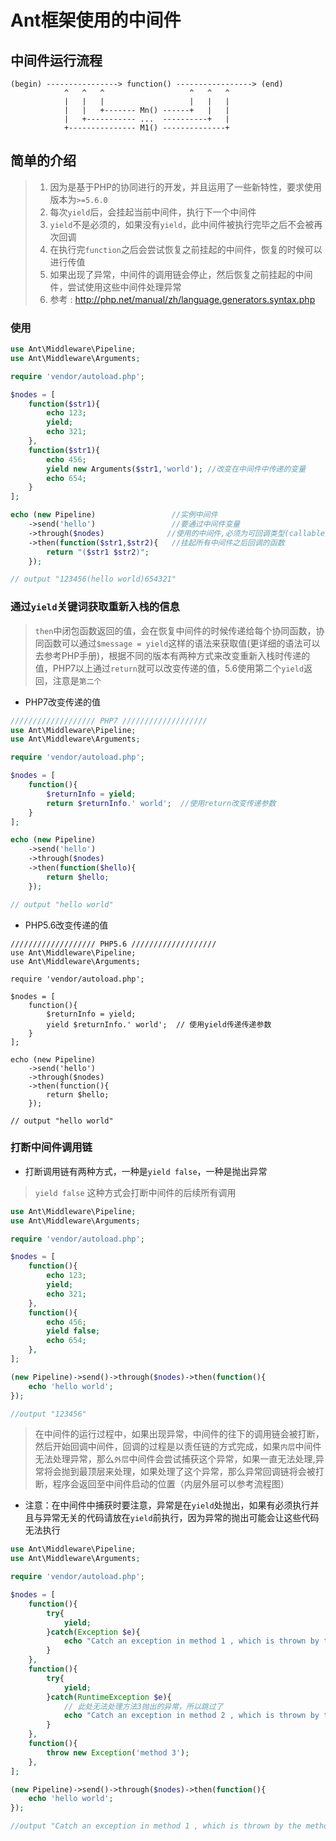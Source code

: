 Ant框架使用的中间件
==

## 中间件运行流程

```
(begin) ----------------> function() -----------------> (end)
            ^   ^   ^                   ^   ^   ^
            |   |   |                   |   |   |
            |   |   +------- Mn() ------+   |   |
            |   +----------- ...  ----------+   |
            +--------------- M1() --------------+
```

简单的介绍
-----
> 1. 因为是基于PHP的协同进行的开发，并且运用了一些新特性，要求使用版本为`>=5.6.0`
> 2. 每次`yield`后，会挂起当前中间件，执行下一个中间件
> 3. `yield`不是必须的，如果没有`yield`，此中间件被执行完毕之后不会被再次回调
> 4. 在执行完`function`之后会尝试恢复之前挂起的中间件，恢复的时候可以进行传值
> 5. 如果出现了异常，中间件的调用链会停止，然后恢复之前挂起的中间件，尝试使用这些中间件处理异常
> 6. 参考 : http://php.net/manual/zh/language.generators.syntax.php


### 使用

```php
use Ant\Middleware\Pipeline;
use Ant\Middleware\Arguments;

require 'vendor/autoload.php';

$nodes = [
    function($str1){
        echo 123;
        yield;
        echo 321;
    },
    function($str1){
        echo 456;
        yield new Arguments($str1,'world'); //改变在中间件中传递的变量
        echo 654;
    }
];

echo (new Pipeline)				    //实例中间件
	->send('hello')                 //要通过中间件变量
	->through($nodes)              //使用的中间件,必须为可回调类型(callable类型)
	->then(function($str1,$str2){   //挂起所有中间件之后回调的函数
	    return "($str1 $str2)";
	});

// output "123456(hello world)654321"
```

### 通过`yield`关键词获取重新入栈的信息

> `then`中闭包函数返回的值，会在恢复中间件的时候传递给每个协同函数，协同函数可以通过`$message = yield`这样的语法来获取值(更详细的语法可以去参考PHP手册)，根据不同的版本有两种方式来改变重新入栈时传递的值，PHP7以上通过`return`就可以改变传递的值，5.6使用第二个`yield`返回，注意是`第二个`

* PHP7改变传递的值

```php
/////////////////// PHP7 ///////////////////
use Ant\Middleware\Pipeline;
use Ant\Middleware\Arguments;

require 'vendor/autoload.php';

$nodes = [
    function(){
        $returnInfo = yield;
        return $returnInfo.' world';  //使用return改变传递参数
    }
];

echo (new Pipeline)
    ->send('hello')
    ->through($nodes)
    ->then(function($hello){
        return $hello;
    });

// output "hello world"
```

* PHP5.6改变传递的值

```
/////////////////// PHP5.6 ///////////////////
use Ant\Middleware\Pipeline;
use Ant\Middleware\Arguments;

require 'vendor/autoload.php';

$nodes = [
    function(){
        $returnInfo = yield;
        yield $returnInfo.' world';  // 使用yield传递传递参数
    }
];

echo (new Pipeline)
    ->send('hello')
    ->through($nodes)
    ->then(function(){
        return $hello;
    });

// output "hello world"
```

### 打断中间件调用链

* 打断调用链有两种方式，一种是`yield false`，一种是抛出异常

> `yield false` 这种方式会打断中间件的后续所有调用

```php
use Ant\Middleware\Pipeline;
use Ant\Middleware\Arguments;

require 'vendor/autoload.php';

$nodes = [
    function(){
        echo 123;
        yield;
        echo 321;
    },
    function(){
        echo 456;
        yield false;
        echo 654;
    },
];

(new Pipeline)->send()->through($nodes)->then(function(){
    echo 'hello world';
});

//output "123456"
```

> 在中间件的运行过程中，如果出现异常，中间件的往下的调用链会被打断，然后开始回调中间件，回调的过程是以责任链的方式完成，如果`内层`中间件无法处理异常，那么`外层`中间件会尝试捕获这个异常，如果一直无法处理,异常将会抛到最顶层来处理，如果处理了这个异常，那么异常回调链将会被打断，程序会返回至中间件启动的位置（内层外层可以参考流程图）

 * 注意：在中间件中捕获时要注意，异常是在`yield`处抛出，如果有必须执行并且与异常无关的代码请放在`yield`前执行，因为异常的抛出可能会让这些代码无法执行

```php
use Ant\Middleware\Pipeline;
use Ant\Middleware\Arguments;

require 'vendor/autoload.php';

$nodes = [
    function(){
        try{
            yield;
        }catch(Exception $e){
            echo "Catch an exception in method 1 , which is thrown by the ".$e->getMessage();
        }
    },
    function(){
        try{
            yield;
        }catch(RuntimeException $e){
            // 此处无法处理方法3抛出的异常，所以跳过了
            echo "Catch an exception in method 2 , which is thrown by the ".$e->getMessage();
        }
    },
    function(){
        throw new Exception('method 3');
    },
];

(new Pipeline)->send()->through($nodes)->then(function(){
    echo 'hello world';
});

//output "Catch an exception in method 1 , which is thrown by the method 3"
```
